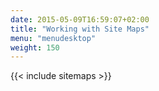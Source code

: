 ```yaml
---
date: 2015-05-09T16:59:07+02:00
title: "Working with Site Maps"
menu: "menudesktop"
weight: 150
---
```


{{< include sitemaps >}}